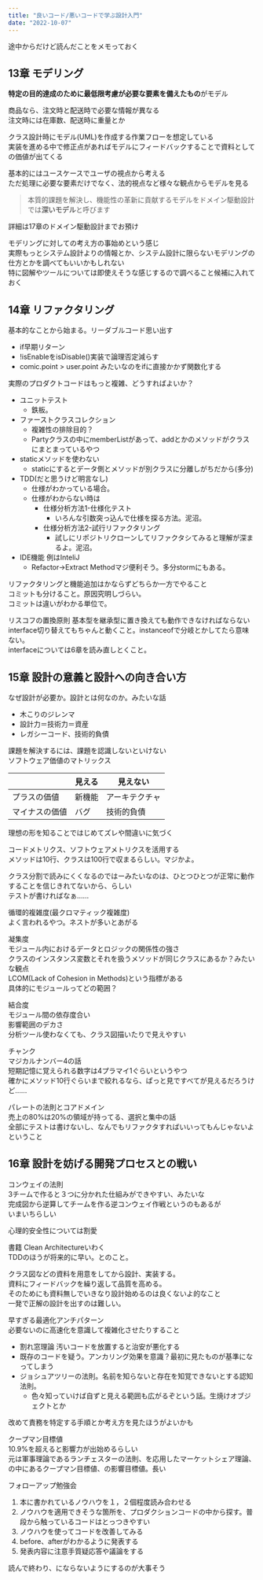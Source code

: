 ```yaml
---
title: "良いコード/悪いコードで学ぶ設計入門"
date: "2022-10-07"
---
```


途中からだけど読んだことをメモっておく

## 13章 モデリング

**特定の目的達成のために最低限考慮が必要な要素を備えたもの**がモデル

商品なら、注文時と配送時で必要な情報が異なる  
注文時には在庫数、配送時に重量とか

クラス設計時にモデル(UML)を作成する作業フローを想定している  
実装を進める中で修正点があればモデルにフィードバックすることで資料としての価値が出てくる  

基本的にはユースケースでユーザの視点から考える  
ただ処理に必要な要素だけでなく、法的視点など様々な観点からモデルを見る  

>本質的課題を解決し、機能性の革新に貢献するモデルをドメイン駆動設計では**深いモデル**と呼びます

詳細は17章のドメイン駆動設計までお預け

モデリングに対しての考え方の事始めという感じ  
実際もっとシステム設計よりの情報とか、システム設計に限らないモデリングの仕方とかを調べてもいいかもしれない  
特に図解やツールについては即使えそうな感じするので調べること候補に入れておく

## 14章 リファクタリング

基本的なことから始まる。リーダブルコード思い出す

- if早期リターン
- !isEnableをisDisable()実装で論理否定減らす
- comic.point > user.point みたいなのをifに直接かかず関数化する

実際のプロダクトコードはもっと複雑、どうすればよいか？

- ユニットテスト
  - 鉄板。
- ファーストクラスコレクション
  - 複雑性の排除目的？
  - Partyクラスの中にmemberListがあって、addとかのメソッドがクラスにまとまっているやつ
- staticメソッドを使わない
  - staticにするとデータ側とメソッドが別クラスに分離しがちだから(多分)
- TDD(だと思うけど明言なし)
  - 仕様がわかっている場合。
  - 仕様がわからない時は
    - 仕様分析方法1-仕様化テスト
      - いろんな引数突っ込んで仕様を探る方法。泥沼。
    - 仕様分析方法2-試行リファクタリング
      - 試しにリポジトリクローンしてリファクタシてみると理解が深まるよ。泥沼。
- IDE機能 例はInteliJ
  - Refactor→Extract Methodマジ便利そう。多分stormにもある。

リファクタリングと機能追加はかならずどちらか一方でやること  
コミットも分けること。原因究明しづらい。  
コミットは違いがわかる単位で。

リスコフの置換原則 基本型を継承型に置き換えても動作できなければならない  
interface切り替えてもちゃんと動くこと。instanceofで分岐とかしてたら意味ない。  
interfaceについては6章を読み直しとくこと。

## 15章 設計の意義と設計への向き合い方

なぜ設計が必要か。設計とは何なのか。みたいな話

- 木こりのジレンマ
- 設計力＝技術力＝資産
- レガシーコード、技術的負債

課題を解決するには、課題を認識しないといけない  
ソフトウェア価値のマトリックス

|                | 見える | 見えない       |
| -------------- | ------ | -------------- |
| プラスの価値   | 新機能 | アーキテクチャ |
| マイナスの価値 | バグ   | 技術的負債     |

理想の形を知ることではじめてズレや間違いに気づく

コードメトリクス、ソフトウェアメトリクスを活用する  
メソッドは10行、クラスは100行で収まるらしい。マジかよ。

クラス分割で読みにくくなるのではーみたいなのは、ひとつひとつが正常に動作することを信じきれてないから、らしい  
テストが書ければなぁ……

循環的複雑度(最クロマティック複雑度)  
よく言われるやつ。ネストが多いとあがる

凝集度  
モジュール内におけるデータとロジックの関係性の強さ  
クラスのインスタンス変数とそれを扱うメソッドが同じクラスにあるか？みたいな観点  
LCOM(Lack of Cohesion in Methods)という指標がある  
具体的にモジュールってどの範囲？

結合度  
モジュール間の依存度合い  
影響範囲のデカさ  
分析ツール使わなくても、クラス図描いたりで見えやすい

チャンク  
マジカルナンバー4の話  
短期記憶に覚えられる数字は4プラマイ1ぐらいというやつ  
確かにメソッド10行ぐらいまで絞れるなら、ぱっと見ですべてが見えるだろうけど……

パレートの法則とコアドメイン  
売上の80%は20%の領域が持ってる、選択と集中の話  
全部にテストは書けないし、なんでもリファクタすればいいってもんじゃないよということ

## 16章 設計を妨げる開発プロセスとの戦い

コンウェイの法則  
3チームで作ると３つに分かれた仕組みができやすい、みたいな  
完成図から逆算してチームを作る逆コンウェイ作戦というのもあるが  
いまいちらしい

心理的安全性については割愛

書籍 Clean Architectureいわく  
TDDのほうが将来的に早い。とのこと。

クラス図などの資料を用意をしてから設計、実装する。  
資料にフィードバックを繰り返して品質を高める。  
そのためにも資料無しでいきなり設計始めるのは良くないよ的なこと  
一発で正解の設計を出すのは難しい。

早すぎる最適化アンチパターン  
必要ないのに高速化を意識して複雑化させたりすること

- 割れ窓理論 汚いコードを放置すると治安が悪化する
- 既存のコードを疑う。アンカリング効果を意識？最初に見たものが基準になってしまう
- ジョシュアツリーの法則。名前を知らないと存在を知覚できないとする認知法則。
  - 色々知っていけば自ずと見える範囲も広がるぞという話。生焼けオブジェクトとか

改めて責務を特定する手順とか考え方を見たほうがよいかも

クープマン目標値  
10.9%を超えると影響力が出始めるらしい  
元は軍事理論であるランチェスターの法則、を応用したマーケットシェア理論、の中にあるクープマン目標値、の影響目標値。長い

フォローアップ勉強会  

1. 本に書かれているノウハウを１，２個程度読み合わせる
2. ノウハウを適用できそうな箇所を、プロダクションコードの中から探す。普段から触っているコードはとっつきやすい
3. ノウハウを使ってコードを改善してみる
4. before、afterがわかるように発表する
5. 発表内容に注意手質疑応答や議論をする

読んで終わり、にならないようにするのが大事そう
